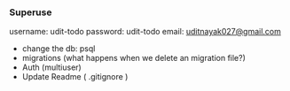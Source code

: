 ### Superuse
username: udit-todo
password: udit-todo
email: uditnayak027@gmail.com


- change the db: psql 
- migrations (what happens when we delete an migration file?)
- Auth (multiuser)
- Update Readme ( .gitignore )
